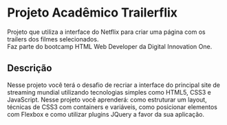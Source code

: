 # Projeto Acadêmico Trailerflix
Projeto que utiliza a interface do Netflix para criar uma página com os trailers dos filmes selecionados.<br>
Faz parte do bootcamp HTML Web Developer da Digital Innovation One. <br>

## Descrição
Nesse projeto você terá o desafio de recriar a interface do principal site de streaming mundial utilizando tecnologias simples como HTML5, CSS3 e JavaScript. Nesse projeto você aprenderá: como estruturar um layout, técnicas de CSS3 com containers e variáveis, como posicionar elementos com Flexbox e como utilizar plugins JQuery a favor da sua aplicação.
